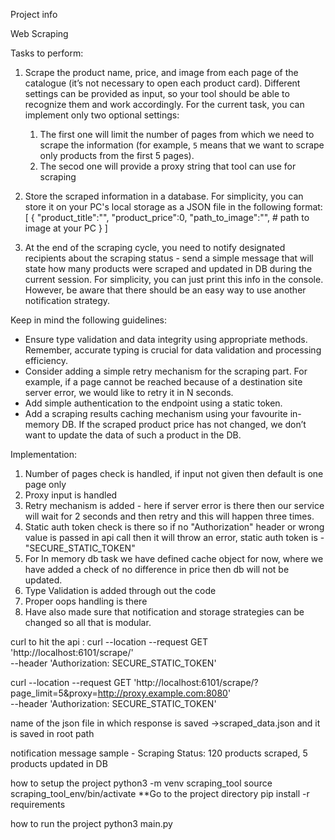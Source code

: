 Project info

Web Scraping

Tasks to perform:
1. Scrape the product name, price, and image from each page of the catalogue (it’s not necessary to open each product card).
    Different settings can be provided as input, so your tool should be able to recognize them and work accordingly. For the current task, you can implement only two optional settings:
    1. The first one will limit the number of pages from which we need to scrape the information (for example, `5` means that we want to scrape only products from the first 5 pages).
    2. The secod one will provide a proxy string that tool can use for scraping

2. Store the scraped information in a database. For simplicity, you can store it on your PC's local storage as a JSON file in the following format:
    [
        {
        "product_title":"",
        "product_price":0,
        "path_to_image":"", # path to image at your PC
        }
        ]

3. At the end of the scraping cycle, you need to notify designated recipients about the scraping status - send a simple message that will state how many products were scraped and updated in DB during the current session. For simplicity, you can just print this info in the console. However, be aware that there should be an easy way to use another notification strategy.

Keep in mind the following guidelines:

- Ensure type validation and data integrity using appropriate methods. Remember, accurate typing is crucial for data validation and processing efficiency.
- Consider adding a simple retry mechanism for the scraping part. For example, if a page cannot be reached because of a destination site server error, we would like to retry it in N seconds.
- Add simple authentication to the endpoint using a static token.
- Add a scraping results caching mechanism using your favourite in-memory DB. If the scraped product price has not changed, we don’t want to update the data of such a product in the DB.





Implementation:
1. Number of pages check is handled, if input not given then default is one page only
2. Proxy input is handled
3. Retry mechanism is added - here if server error is there then our service will wait for 2 seconds and then retry and this will happen three times.
4. Static auth token check is there so if no "Authorization" header or wrong value is passed in api call then it will throw an error, static auth token is - "SECURE_STATIC_TOKEN"
5. For In memory db task we have defined cache object for now, where we have added a check of no difference in price then db will not be updated.
6. Type Validation is added through out the code
7. Proper oops handling is there
8. Have also made sure that notification and storage strategies can be changed so all that is modular.



curl to hit the api :
curl --location --request GET 'http://localhost:6101/scrape/' \
--header 'Authorization: SECURE_STATIC_TOKEN'

curl --location --request GET 'http://localhost:6101/scrape/?page_limit=5&proxy=http://proxy.example.com:8080' \
--header 'Authorization: SECURE_STATIC_TOKEN'


name of the json file in which response is saved ->scraped_data.json and it is saved in root path

notification message sample - Scraping Status: 120 products scraped, 5 products updated in DB


how to setup the project
python3 -m venv scraping_tool
source scraping_tool_env/bin/activate
**Go to the project directory
pip install -r requirements

how to run the project
python3 main.py
